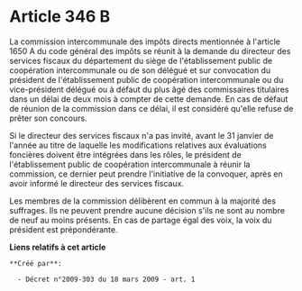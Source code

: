 # Article 346 B

La commission intercommunale des impôts directs mentionnée à l'article 1650 A du code général des impôts se réunit à la
demande du directeur des services fiscaux du département du siège de l'établissement public de coopération intercommunale ou
de son délégué et sur convocation du président de l'établissement public de coopération intercommunale ou du vice-président
délégué ou à défaut du plus âgé des commissaires titulaires dans un délai de deux mois à compter de cette demande. En cas de
défaut de réunion de la commission dans ce délai, il est considéré qu'elle refuse de prêter son concours. 

Si le directeur des services fiscaux n'a pas invité, avant le 31 janvier de l'année au titre de laquelle les modifications
relatives aux évaluations foncières doivent être intégrées dans les rôles, le président de l'établissement public de
coopération intercommunale à réunir la commission, ce dernier peut prendre l'initiative de la convoquer, après en avoir
informé le directeur des services fiscaux. 

Les membres de la commission délibèrent en commun à la majorité des suffrages. Ils ne peuvent prendre aucune décision s'ils
ne sont au nombre de neuf au moins présents. En cas de partage égal des voix, la voix du président est prépondérante.

**Liens relatifs à cet article**

	**Créé par**:

	  - Décret n°2009-303 du 18 mars 2009 - art. 1

